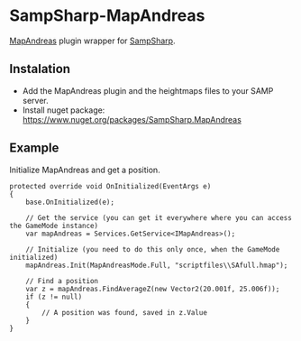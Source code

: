 # SampSharp-MapAndreas

[MapAndreas](https://github.com/philip1337/samp-plugin-mapandreas) plugin wrapper for [SampSharp](https://github.com/ikkentim/sampsharp).

## Instalation

- Add the MapAndreas plugin and the heightmaps files to your SAMP server.
- Install nuget package: https://www.nuget.org/packages/SampSharp.MapAndreas

## Example

Initialize MapAndreas and get a position.

```Csharp
protected override void OnInitialized(EventArgs e)
{
    base.OnInitialized(e);
    
    // Get the service (you can get it everywhere where you can access the GameMode instance)
    var mapAndreas = Services.GetService<IMapAndreas>();

    // Initialize (you need to do this only once, when the GameMode initialized)
    mapAndreas.Init(MapAndreasMode.Full, "scriptfiles\\SAfull.hmap");

    // Find a position
    var z = mapAndreas.FindAverageZ(new Vector2(20.001f, 25.006f));
    if (z != null)
    {
        // A position was found, saved in z.Value
    }
}
```
